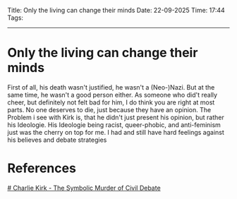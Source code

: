 Title: Only the living can change their minds
Date: 22-09-2025
Time: 17:44
Tags: 

---
# Only the living can change their minds

First of all, his death wasn't justified, he wasn't a (Neo-)Nazi. But at the same time, he wasn't a good person either.
As someone who did't really cheer, but definitely not felt bad for him, I do think you are right at most parts. No one deserves to die, just because they have an opinion. 
The Problem i see with Kirk is, that he didn't just present his opinion, but rather his Ideologie. His Ideologie being racist, queer-phobic, and anti-feminism just was the cherry on top for me. I had and still have hard feelings against his believes and debate strategies

# References
[# Charlie Kirk - The Symbolic Murder of Civil Debate](https://www.youtube.com/watch?v=bMqnSs3DsWo)